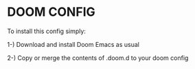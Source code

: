 # DOOM CONFIG

To install this config simply:

1-) Download and install Doom Emacs as usual

2-) Copy or merge the contents of .doom.d to your doom config 
